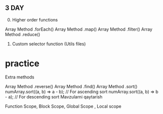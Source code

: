


## 3 DAY 




0. Higher order functions

Array Method .forEach()
Array Method .map()
Array Method .filter()
Array Method .reduce()

1. Custom selector function (Utils files)

# practice

Extra methods

Array Method .reverse()
Array Method .find()
Array Method .sort()
numArray.sort((a, b) => a - b); // For ascending sort
numArray.sort((a, b) => b - a); // For descending sort
Mavzularni qaytarish

Function Scope, Block Scope, Global Scope , Local scope


